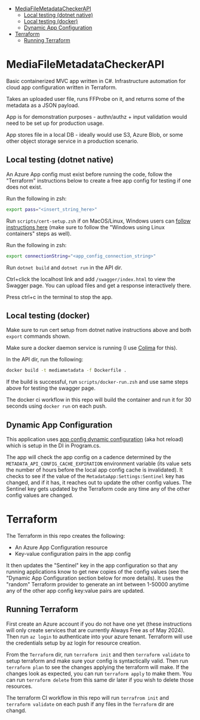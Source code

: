 - [MediaFileMetadataCheckerAPI](#mediafilemetadatacheckerapi)
  - [Local testing (dotnet native)](#local-testing-dotnet-native)
  - [Local testing (docker)](#local-testing-docker)
  - [Dynamic App Configuration](#dynamic-app-configuration)
- [Terraform](#terraform)
  - [Running Terraform](#running-terraform)

# MediaFileMetadataCheckerAPI
Basic containerized MVC app written in C#. Infrastructure automation for cloud app configuration written in Terraform.

Takes an uploaded user file, runs FFProbe on it, and returns some of the metadata as a JSON payload.

App is for demonstration purposes - authn/authz + input validation would need to be set up for production usage.

App stores file in a local DB - ideally would use S3, Azure Blob, or some other object storage service in a production scenario.

## Local testing (dotnet native)

An Azure App config must exist before running the code, follow the "Terraform" instructions below to create a free app config for testing if one does not exist.

Run the following in zsh:
```zsh
export pass="<insert_string_here>"
```

Run `scripts/cert-setup.zsh` if on MacOS/Linux, Windows users can [follow instructions here](https://github.com/dotnet/dotnet-docker/blob/main/samples/run-aspnetcore-https-development.md) (make sure to follow the "Windows using Linux containers" steps as well).

Run the following in zsh:
```zsh
export connectionString="<app_config_connection_string>"
```

Run `dotnet build` and `dotnet run` in the API dir. 

Ctrl+click the localhost link and add `/swagger/index.html` to view the Swagger page. You can upload files and get a response interactively there.

Press ctrl+c in the terminal to stop the app.

## Local testing (docker)

Make sure to run cert setup from dotnet native instructions above and both `export` commands shown.

Make sure a docker daemon service is running (I use [Colima](https://github.com/abiosoft/colima) for this).

In the API dir, run the following:
```zsh
docker build -t mediametadata -f Dockerfile .
```

If the build is successful, run `scripts/docker-run.zsh` and use same steps above for testing the swagger page.

The docker ci workflow in this repo will build the container and run it for 30 seconds using `docker run` on each push.

## Dynamic App Configuration
This application uses [app config dynamic configuration](https://learn.microsoft.com/en-us/azure/azure-app-configuration/enable-dynamic-configuration-aspnet-core) (aka hot reload) which is setup in the DI in Program.cs. 

The app will check the app config on a cadence determined by the `METADATA_API_CONFIG_CACHE_EXPIRATION` environment variable (its value sets the number of hours before the local app config cache is invalidated). It checks to see if the value of the `MetadataApp:Settings:Sentinel` key has changed, and if it has, it reaches out to update the other config values. The Sentinel key gets updated by the Terraform code any time any of the other config values are changed.

# Terraform

The Terraform in this repo creates the following:
 - An Azure App Configuration resource
 - Key-value configuration pairs in the app config

It then updates the "Sentinel" key in the app configuration so that any running applications know to get new copies of the config values (see the "Dynamic App Configuration section below for more details). It uses the "random" Terraform provider to generate an int between 1-50000 anytime any of the other app config key:value pairs are updated.

## Running Terraform

First create an Azure account if you do not have one yet (these instructions will only create services that are currently Always Free as of May 2024). Then run `az login` to authenticate into your azure tenant. Terraform will use the credentials setup by az login for resource creation.

From the `Terraform` dir, run `terraform init` and then `terraform validate` to setup terraform and make sure your config is syntactically valid. Then run `terraform plan` to see the changes applying the terraform will make. If the changes look as expected, you can run `terraform apply` to make them. You can run `terraform delete` from this same dir later if you wish to delete those resources.

The terraform CI workflow in this repo will run `terrafrom init` and `terraform validate` on each push if any files in the  `Terraform` dir are changd.